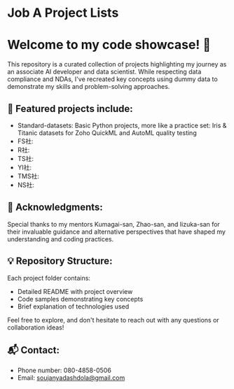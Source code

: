 # Job A Project Lists
# Welcome to my code showcase! 🚀

This repository is a curated collection of projects highlighting my journey as an associate AI developer and data scientist. While respecting data compliance and NDAs, I've recreated key concepts using dummy data to demonstrate my skills and problem-solving approaches.

## 🌟 Featured projects include:
- Standard-datasets: Basic Python projects, more like a practice set: Iris & Titanic datasets for Zoho QuickML and AutoML quality testing
- FS社:
- R社:
- TS社:
- YI社:
- TMS社:
- NS社:

## 🙏 Acknowledgments:
Special thanks to my mentors Kumagai-san, Zhao-san, and Iizuka-san for their invaluable guidance and alternative perspectives that have shaped my understanding and coding practices.

## 💡 Repository Structure:
Each project folder contains:
- Detailed README with project overview
- Code samples demonstrating key concepts
- Brief explanation of technologies used

Feel free to explore, and don't hesitate to reach out with any questions or collaboration ideas!

## 📬 Contact:
- Phone number: 080-4858-0506
- Email: soujanyadashdola@gmail.com
